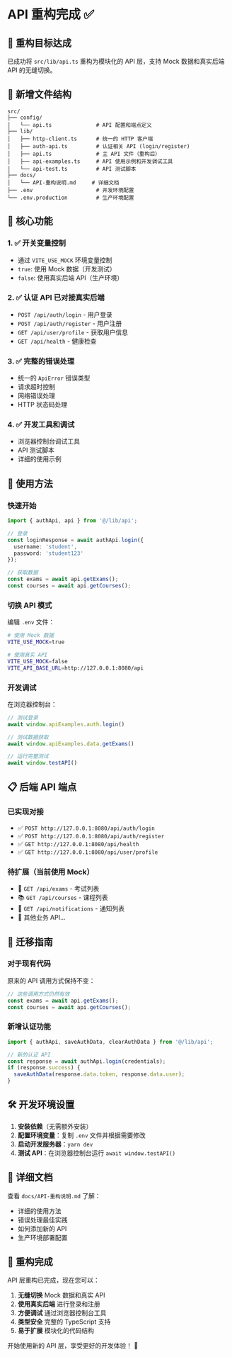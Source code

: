 # API 重构完成 ✅

## 🎯 重构目标达成

已成功将 `src/lib/api.ts` 重构为模块化的 API 层，支持 Mock 数据和真实后端 API 的无缝切换。

## 📁 新增文件结构

```
src/
├── config/
│   └── api.ts              # API 配置和端点定义
├── lib/
│   ├── http-client.ts      # 统一的 HTTP 客户端
│   ├── auth-api.ts         # 认证相关 API (login/register)
│   ├── api.ts              # 主 API 文件（重构后）
│   ├── api-examples.ts     # API 使用示例和开发调试工具
│   └── api-test.ts         # API 测试脚本
├── docs/
│   └── API-重构说明.md     # 详细文档
├── .env                    # 开发环境配置
└── .env.production         # 生产环境配置
```

## 🔧 核心功能

### 1. ✅ 开关变量控制
- 通过 `VITE_USE_MOCK` 环境变量控制
- `true`: 使用 Mock 数据（开发测试）
- `false`: 使用真实后端 API（生产环境）

### 2. ✅ 认证 API 已对接真实后端
- `POST /api/auth/login` - 用户登录
- `POST /api/auth/register` - 用户注册  
- `GET /api/user/profile` - 获取用户信息
- `GET /api/health` - 健康检查

### 3. ✅ 完整的错误处理
- 统一的 `ApiError` 错误类型
- 请求超时控制
- 网络错误处理
- HTTP 状态码处理

### 4. ✅ 开发工具和调试
- 浏览器控制台调试工具
- API 测试脚本
- 详细的使用示例

## 🚀 使用方法

### 快速开始

```typescript
import { authApi, api } from '@/lib/api';

// 登录
const loginResponse = await authApi.login({ 
  username: 'student', 
  password: 'student123' 
});

// 获取数据
const exams = await api.getExams();
const courses = await api.getCourses();
```

### 切换 API 模式

编辑 `.env` 文件：
```bash
# 使用 Mock 数据
VITE_USE_MOCK=true

# 使用真实 API
VITE_USE_MOCK=false
VITE_API_BASE_URL=http://127.0.0.1:8080/api
```

### 开发调试

在浏览器控制台：
```javascript
// 测试登录
await window.apiExamples.auth.login()

// 测试数据获取
await window.apiExamples.data.getExams()

// 运行完整测试
await window.testAPI()
```

## 📋 后端 API 端点

### 已实现对接
- ✅ `POST http://127.0.0.1:8080/api/auth/login`
- ✅ `POST http://127.0.0.1:8080/api/auth/register`
- ✅ `GET http://127.0.0.1:8080/api/health`
- ✅ `GET http://127.0.0.1:8080/api/user/profile`

### 待扩展（当前使用 Mock）
- 📝 `GET /api/exams` - 考试列表
- 📚 `GET /api/courses` - 课程列表
- 🔔 `GET /api/notifications` - 通知列表
- 📄 其他业务 API...

## 🔄 迁移指南

### 对于现有代码
原来的 API 调用方式保持不变：
```typescript
// 这些调用方式仍然有效
const exams = await api.getExams();
const courses = await api.getCourses();
```

### 新增认证功能
```typescript
import { authApi, saveAuthData, clearAuthData } from '@/lib/api';

// 新的认证 API
const response = await authApi.login(credentials);
if (response.success) {
  saveAuthData(response.data.token, response.data.user);
}
```

## 🛠️ 开发环境设置

1. **安装依赖**（无需额外安装）
2. **配置环境变量**：复制 `.env` 文件并根据需要修改
3. **启动开发服务器**：`yarn dev`
4. **测试 API**：在浏览器控制台运行 `await window.testAPI()`

## 📖 详细文档

查看 `docs/API-重构说明.md` 了解：
- 详细的使用方法
- 错误处理最佳实践
- 如何添加新的 API
- 生产环境部署配置

## 🎉 重构完成

API 层重构已完成，现在您可以：

1. **无缝切换** Mock 数据和真实 API
2. **使用真实后端** 进行登录和注册
3. **方便调试** 通过浏览器控制台工具
4. **类型安全** 完整的 TypeScript 支持
5. **易于扩展** 模块化的代码结构

开始使用新的 API 层，享受更好的开发体验！ 🚀
